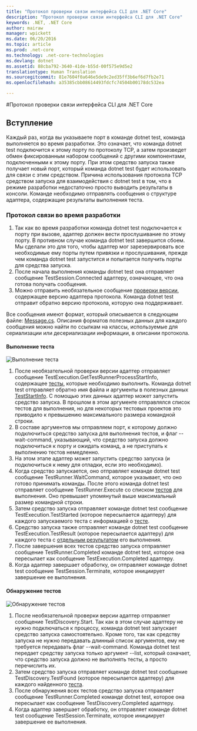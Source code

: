 ```yaml
---
title: "Протокол проверки связи интерфейса CLI для .NET Core"
description: "Протокол проверки связи интерфейса CLI для .NET Core"
keywords: .NET, .NET Core
author: mairaw
manager: wpickett
ms.date: 06/20/2016
ms.topic: article
ms.prod: .net-core
ms.technology: .net-core-technologies
ms.devlang: dotnet
ms.assetid: 88cba792-3640-41de-b55d-00f575e9d5e2
translationtype: Human Translation
ms.sourcegitcommit: 81e7604f0a646e5de9c2ed35ff3b6ef6d7fb2e71
ms.openlocfilehash: a35385cbb08614493fdcfc74504b00178dc532ea

---
```


#<a name="net-core-cli-test-communication-protocol"></a>Протокол проверки связи интерфейса CLI для .NET Core

## <a name="introduction"></a>Вступление
Каждый раз, когда вы указываете порт в команде dotnet test, команда выполняется во время разработки. Это означает, что команда dotnet test подключится к этому порту по протоколу TCP, а затем произведет обмен фиксированным набором сообщений с другими компонентами, подключенными к этому порту. При этом средство запуска также получает новый порт, который команда dotnet test будет использовать для связи с этим средством. Причина использования протокола TCP средством запуска для взаимодействия с dotnet test в том, что в режиме разработки недостаточно просто выводить результаты в консоли. Команде необходимо отправлять сообщения о структуре адаптера, содержащие результаты выполнения теста.

### <a name="communication-protocol-at-design-time"></a>Протокол связи во время разработки

1. Так как во время разработки команда dotnet test подключается к порту при вызове, адаптер должен вести прослушивание по этому порту. В противном случае команда dotnet test завершится сбоем. Мы сделали это для того, чтобы адаптер мог зарезервировать все необходимые ему порты путем привязки и прослушивания, прежде чем команда dotnet test запустится и попытается получить порты для средства запуска.
2. После начала выполнения команды dotnet test она отправляет сообщение TestSession.Connected адаптеру, означающее, что она готова получать сообщения.
3. Можно отправить необязательное сообщение [проверки версии](https://github.com/dotnet/cli/blob/rel/1.0.0/src/Microsoft.Extensions.Testing.Abstractions/Messages/ProtocolVersionMessage.cs), содержащее версию адаптера протокола. Команда dotnet test отправит обратно версию протокола, которую она поддерживает.

Все сообщения имеют формат, который описывается в следующем файле: [Message.cs](https://github.com/dotnet/cli/blob/rel/1.0.0/src/Microsoft.Extensions.Testing.Abstractions/Messages/Message.cs). Описания форматов полезных данных для каждого сообщения можно найти по ссылкам на классы, используемые для сериализации или десериализации информации, в описании протокола.

#### <a name="test-execution"></a>Выполнение теста
![Выполнение теста](./media/test-protocol/dotnet-test-execute.png)

1. После необязательной проверки версии адаптер отправляет сообщение TestExecution.GetTestRunnerProcessStartInfo, содержащее [тесты](https://github.com/dotnet/cli/blob/rel/1.0.0/src/Microsoft.Extensions.Testing.Abstractions/Messages/RunTestsMessage.cs), которые необходимо выполнить. Команда dotnet test отправляет обратно имя файла и аргументы в полезных данных [TestStartInfo](https://github.com/dotnet/cli/blob/rel/1.0.0/src/Microsoft.DotNet.Tools.Test/TestStartInfo.cs). С помощью этих данных адаптер может запустить средство запуска. В прошлом в этом аргументе отправлялся список тестов для выполнения, но для некоторых тестовых проектов это приводило к превышению максимального размера командной строки.
  1. В составе аргументов мы отправляем порт, к которому должно подключиться средство запуска для выполнения тестов, и флаг --wait-command, указывающий, что средство запуска должно подключиться к порту и ожидать команд, а не приступать к выполнению тестов немедленно.
2. На этом этапе адаптер может запустить средство запуска (и подключиться к нему для отладки, если это необходимо).
3. Когда средство запускается, оно отправляет команде dotnet test сообщение TestRunner.WaitCommand, которое указывает, что оно готово принимать команды. После этого команда dotnet test отправляет сообщение TestRunner.Execute со списком [тестов](https://github.com/dotnet/cli/blob/rel/1.0.0/src/Microsoft.Extensions.Testing.Abstractions/Messages/RunTestsMessage.cs) для выполнения. Оно превышает упомянутый выше максимальный размер командной строки.
4. Затем средство запуска отправляет команде dotnet test сообщение TestExecution.TestStarted (которое пересылается адаптеру) для каждого запускаемого теста с информацией о [тесте](https://github.com/dotnet/cli/blob/rel/1.0.0/src/Microsoft.Extensions.Testing.Abstractions/Test.cs).
5. Средство запуска также отправляет команде dotnet test сообщение TestExecution.TestResult (которое пересылается адаптеру) для каждого теста с [отдельным результатом](https://github.com/dotnet/cli/blob/rel/1.0.0/src/Microsoft.Extensions.Testing.Abstractions/TestResult.cs) его выполнения.
6. После завершения всех тестов средство запуска отправляет сообщение TestRunner.Completed команде dotnet test, которое она пересылает как сообщение TestExecution.Completed адаптеру.
7. Когда адаптер завершает обработку, он отправляет команде dotnet test сообщение TestSession.Terminate, которое инициирует завершение ее выполнения.

#### <a name="test-discovery"></a>Обнаружение тестов
![Обнаружение тестов](./media/test-protocol/dotnet-test-discover.png)

1. После необязательной проверки версии адаптер отправляет сообщение TestDiscovery.Start. Так как в этом случае адаптеру не нужно подключаться к процессу, команда dotnet test запускает средство запуска самостоятельно. Кроме того, так как средству запуска не нужно передавать длинный список аргументов, ему не требуется передавать флаг --wait-command. Команда dotnet test передает средству запуска только аргумент --list, который означает, что средство запуска должно не выполнять тесты, а просто перечислить их.
2. Затем средство запуска отправляет команде dotnet test сообщение TestDiscovery.TestFound (которое пересылается адаптеру) для каждого найденного [теста](https://github.com/dotnet/cli/blob/rel/1.0.0/src/Microsoft.Extensions.Testing.Abstractions/Test.cs).
3. После обнаружения всех тестов средство запуска отправляет сообщение TestRunner.Completed команде dotnet test, которое она пересылает как сообщение TestDiscovery.Completed адаптеру.
4. Когда адаптер завершает обработку, он отправляет команде dotnet test сообщение TestSession.Terminate, которое инициирует завершение ее выполнения.


<!--HONumber=Nov16_HO1-->


